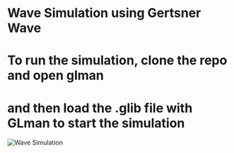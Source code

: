 # Wave Simulation using Gertsner Wave
# To run the simulation, clone the repo and open glman
# and then load the .glib file with GLman to start the simulation
![Wave Simulation]([https://github.com/MarsPeper/Resnet14_Cifar/blob/main/Resnet14_Cifar/1.jpg](https://github.com/MarsPeper/wave_simulation/blob/main/wave%20simulation.png))
